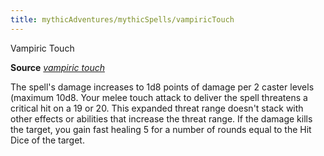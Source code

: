 ```yaml
---
title: mythicAdventures/mythicSpells/vampiricTouch
---
```

Vampiric Touch

**Source** [_vampiric touch_](spell_dir/vampiricTouch#_vampiric-touch)

The spell's damage increases to 1d8 points of damage per 2 caster levels (maximum 10d8. Your melee touch attack to deliver the spell threatens a critical hit on a 19 or 20. This expanded threat range doesn't stack with other effects or abilities that increase the threat range. If the damage kills the target, you gain fast healing 5 for a number of rounds equal to the Hit Dice of the target.

